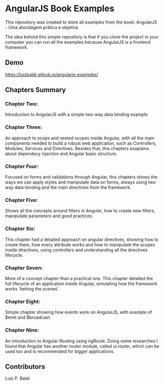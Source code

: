 # AngularJS Book Examples
This repository was created to store all examples from the book: AngularJS - Uma abordagem prática e objetiva

The idea behind this simple repository is that if you clone the project in your computer you can run all the examples because AngularJS is a frontend framework.

## Demo
https://luizbaldi.github.io/angularjs-examples/

## Chapters Summary
### Chapter Two:
Introduction to AngularJS with a simple two-way data binding example

### Chapter Three:
An approach to scope and nested scopes inside Angular, with all the main components needed to build a robust web application, such as Controllers, Modules, Services and Directives. Besides that, this chapters exaplains about dependecy injection and Angular basic structure.

### Chapter Four:
Focused on forms and validations through Angular, this chapters shows the ways we can apply styles and manipulate data on forms, always using two way data-binding and the main directives from the framework.

### Chapter Five:
Shows all the concepts around filters in Angular, how to create new filters, manipulate parameters and good practices.

### Chapter Six:
This chapter had a detailed approach on angular directives, showing how to create them, how every attribute works and how to manipulate the scopes inside directives, using controllers and understanding all the directives lifecycle.

### Chapter Seven:
More of a concept chapter than a practical one. This chapter detailed the full lifecycle of an application inside Angular, simulating how the framework works 'behing the scenes'.

### Chapter Eight:
Simple chapter showing how events work on AngularJS, with example of $emit and $broadcast.

### Chapter Nine:
An introduction to Angular Routing using ngRoute. Doing some researches I found that Angular has another router module, called ui.router, which can be used too and is recommended for bigger applications.

## Contributors
Luiz P. Baldi
